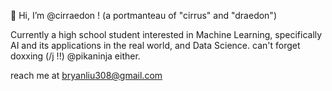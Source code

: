 👋 Hi, I’m @cirraedon ! (a portmanteau of "cirrus" and "draedon")

Currently a high school student interested in Machine Learning, specifically AI and its applications in the real world, and Data Science.
can't forget doxxing (/j !!) @pikaninja either.

reach me at bryanliu308@gmail.com


